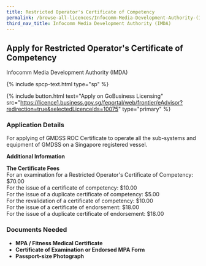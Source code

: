 ```yaml
---
title: Restricted Operator's Certificate of Competency
permalink: /browse-all-licences/Infocomm-Media-Development-Authority-(IMDA)/Restricted-Operator's-Certificate-of-Competency
third_nav_title: Infocomm Media Development Authority (IMDA)
---
```


## Apply for Restricted Operator's Certificate of Competency

Infocomm Media Development Authority (IMDA)

{% include spcp-text.html type="sp" %}

{% include button.html text="Apply on GoBusiness Licensing" src="https://licence1.business.gov.sg/feportal/web/frontier/eAdvisor?redirection=true&selectedLicenceIds=10075" type="primary" %}

<H3>Application Details</H3>

<p>For applying of GMDSS ROC Certificate to operate all the sub-systems and equipment of GMDSS on a Singapore registered vessel.</p>

<strong>Additional Information</strong>

<p><strong>The Certificate Fees</strong><br />For an examination for a Restricted Operator's Certificate of Competency: $70.00<br />For the issue of a certificate of competency: $10.00<br />For the issue of a duplicate certificate of competency: $5.00<br />For the revalidation of a certificate of competency: $10.00<br />For the issue of a certificate of endorsement: $18.00<br />For the issue of a duplicate certificate of endorsement: $18.00</p>

<H3>Documents Needed</H3>

<ul>
 <li><strong>MPA / Fitness Medical Certificate</strong></li>
 <li><strong>Certificate of Examination or Endorsed MPA Form</strong></li>
 <li><strong>Passport-size Photograph</strong></li>
 </ul>

